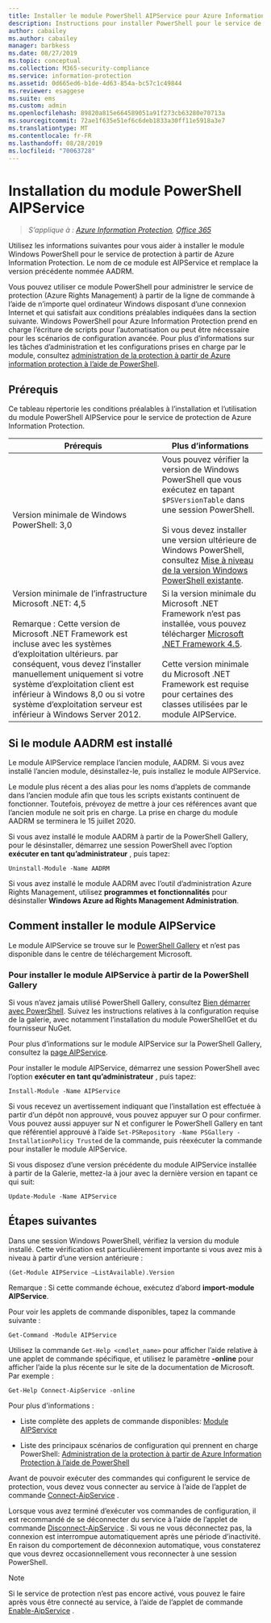 ```yaml
---
title: Installer le module PowerShell AIPService pour Azure Information Protection
description: Instructions pour installer PowerShell pour le service de protection à partir de Azure Information Protection. Le nom de ce module est AIPService.
author: cabailey
ms.author: cabailey
manager: barbkess
ms.date: 08/27/2019
ms.topic: conceptual
ms.collection: M365-security-compliance
ms.service: information-protection
ms.assetid: 0d665ed6-b1de-4d63-854a-bc57c1c49844
ms.reviewer: esaggese
ms.suite: ems
ms.custom: admin
ms.openlocfilehash: 89820a815e664589051a91f273cb63280e70713a
ms.sourcegitcommit: 72ae1f635e51ef6c6deb1833a30ff11e5918a3e7
ms.translationtype: MT
ms.contentlocale: fr-FR
ms.lasthandoff: 08/28/2019
ms.locfileid: "70063728"
---
```

# <a name="installing-the-aipservice-powershell-module"></a>Installation du module PowerShell AIPService

>*S’applique à : [Azure Information Protection](https://azure.microsoft.com/pricing/details/information-protection), [Office 365](https://download.microsoft.com/download/E/C/F/ECF42E71-4EC0-48FF-AA00-577AC14D5B5C/Azure_Information_Protection_licensing_datasheet_EN-US.pdf)*

Utilisez les informations suivantes pour vous aider à installer le module Windows PowerShell pour le service de protection à partir de Azure Information Protection. Le nom de ce module est AIPService et remplace la version précédente nommée AADRM.

Vous pouvez utiliser ce module PowerShell pour administrer le service de protection (Azure Rights Management) à partir de la ligne de commande à l’aide de n’importe quel ordinateur Windows disposant d’une connexion Internet et qui satisfait aux conditions préalables indiquées dans la section suivante. Windows PowerShell pour Azure Information Protection prend en charge l’écriture de scripts pour l’automatisation ou peut être nécessaire pour les scénarios de configuration avancée. Pour plus d’informations sur les tâches d’administration et les configurations prises en charge par le module, consultez [administration de la protection à partir de Azure information protection à l’aide de PowerShell](administer-powershell.md).

## <a name="prerequisites"></a>Prérequis
Ce tableau répertorie les conditions préalables à l’installation et l’utilisation du module PowerShell AIPService pour le service de protection de Azure Information Protection.

|Prérequis|Plus d’informations|
|---------------|--------------------|
|Version minimale de Windows PowerShell: 3,0|Vous pouvez vérifier la version de Windows PowerShell que vous exécutez en tapant `$PSVersionTable` dans une session PowerShell. <br /><br /> Si vous devez installer une version ultérieure de Windows PowerShell, consultez [Mise à niveau de la version Windows PowerShell existante](/powershell/scripting/setup/installing-windows-powershell#upgrading-existing-windows-powershell).|
|Version minimale de l’infrastructure Microsoft .NET: 4,5<br /><br />Remarque : Cette version de Microsoft .NET Framework est incluse avec les systèmes d’exploitation ultérieurs. par conséquent, vous devez l’installer manuellement uniquement si votre système d’exploitation client est inférieur à Windows 8,0 ou si votre système d’exploitation serveur est inférieur à Windows Server 2012.|Si la version minimale du Microsoft .NET Framework n’est pas installée, vous pouvez télécharger [Microsoft .NET Framework 4.5](https://www.microsoft.com/download/details.aspx?id=30653).<br /><br />Cette version minimale du Microsoft .NET Framework est requise pour certaines des classes utilisées par le module AIPService.|

## <a name="if-you-have-the-aadrm-module-installed"></a>Si le module AADRM est installé

Le module AIPService remplace l’ancien module, AADRM. Si vous avez installé l’ancien module, désinstallez-le, puis installez le module AIPService.

Le module plus récent a des alias pour les noms d’applets de commande dans l’ancien module afin que tous les scripts existants continuent de fonctionner. Toutefois, prévoyez de mettre à jour ces références avant que l’ancien module ne soit pris en charge. La prise en charge du module AADRM se terminera le 15 juillet 2020.

Si vous avez installé le module AADRM à partir de la PowerShell Gallery, pour le désinstaller, démarrez une session PowerShell avec l’option **exécuter en tant qu’administrateur** , puis tapez:

    Uninstall-Module -Name AADRM

Si vous avez installé le module AADRM avec l’outil d’administration Azure Rights Management, utilisez **programmes et fonctionnalités** pour désinstaller **Windows Azure ad Rights Management Administration**.

## <a name="how-to-install-the-aipservice-module"></a>Comment installer le module AIPService

Le module AIPService se trouve sur le [PowerShell Gallery](/powershell/gallery/readme) et n’est pas disponible dans le centre de téléchargement Microsoft. 

### <a name="to-install-the-aipservice-module-from-the-powershell-gallery"></a>Pour installer le module AIPService à partir de la PowerShell Gallery

Si vous n’avez jamais utilisé PowerShell Gallery, consultez [Bien démarrer avec PowerShell](/powershell/gallery/psgallery/psgallery_gettingstarted). Suivez les instructions relatives à la configuration requise de la galerie, avec notamment l’installation du module PowerShellGet et du fournisseur NuGet.

Pour plus d’informations sur le module AIPService sur la PowerShell Gallery, consultez la [page AIPService](https://www.powershellgallery.com/packages/AIPService).

Pour installer le module AIPService, démarrez une session PowerShell avec l’option **exécuter en tant qu’administrateur** , puis tapez:

    Install-Module -Name AIPService

Si vous recevez un avertissement indiquant que l’installation est effectuée à partir d’un dépôt non approuvé, vous pouvez appuyer sur O pour confirmer. Vous pouvez aussi appuyer sur N et configurer le PowerShell Gallery en tant que référentiel approuvé à l’aide `Set-PSRepository -Name PSGallery -InstallationPolicy Trusted` de la commande, puis réexécuter la commande pour installer le module AIPService.  

Si vous disposez d’une version précédente du module AIPService installée à partir de la Galerie, mettez-la à jour avec la dernière version en tapant ce qui suit:

    Update-Module -Name AIPService


## <a name="next-steps"></a>Étapes suivantes
Dans une session Windows PowerShell, vérifiez la version du module installé. Cette vérification est particulièrement importante si vous avez mis à niveau à partir d’une version antérieure :

```
(Get-Module AIPService –ListAvailable).Version
```

Remarque : Si cette commande échoue, exécutez d’abord **import-module AIPService**.

Pour voir les applets de commande disponibles, tapez la commande suivante :

```
Get-Command -Module AIPService
```

Utilisez la commande `Get-Help <cmdlet_name>` pour afficher l’aide relative à une applet de commande spécifique, et utilisez le paramètre **-online** pour afficher l’aide la plus récente sur le site de la documentation de Microsoft. Par exemple :

```
Get-Help Connect-AipService -online
```

Pour plus d'informations :

-   Liste complète des applets de commande disponibles: [Module AIPService](/powershell/module/aipservice/?view=azureipps#aipservice)

-   Liste des principaux scénarios de configuration qui prennent en charge PowerShell: [Administration de la protection à partir de Azure Information Protection à l’aide de PowerShell](administer-powershell.md)

Avant de pouvoir exécuter des commandes qui configurent le service de protection, vous devez vous connecter au service à l’aide de l’applet de commande [Connect-AipService](/powershell/module/aipservice/connect-aipservice) .

Lorsque vous avez terminé d’exécuter vos commandes de configuration, il est recommandé de se déconnecter du service à l’aide de l’applet de commande [Disconnect-AipService](/powershell/module/aipservice/disconnect-aipservice) . Si vous ne vous déconnectez pas, la connexion est interrompue automatiquement après une période d’inactivité. En raison du comportement de déconnexion automatique, vous constaterez que vous devrez occasionnellement vous reconnecter à une session PowerShell. 

> [!NOTE]
> Si le service de protection n’est pas encore activé, vous pouvez le faire après vous être connecté au service, à l’aide de l’applet de commande [Enable-AipService](/powershell/module/aipservice/enable-aipservice) .


